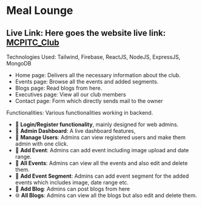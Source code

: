 # Meal Lounge

## Live Link: Here goes the website live link: [MCPITC_Club](https://mcpitc.web.app/)


Technologies Used: Tailwind, Firebase, ReactJS, NodeJS, ExpressJS, MongoDB

- Home page: Delivers all the necessary information about the club.
- Events page: Browse all the events and added segments.
- Blogs page: Read blogs from here.
- Executives page: View all our club members
- Contact page: Form which directly sends mail to the owner

Functionalities: Various functionalities working in backend.
 - 👜 **Login/Register functionality**, mainly designed for web admins.
 - 🎈 **Admin Dashboard**: A live dashboard features,
 - 👫 **Manage Users**: Admins can view registered users and make them admin with one click.
 - 🤳 **Add Event**: Admins can add event including image upload and date range.
 - 💎 **All Events**: Admins can view all the events and also edit and delete them.
 - 💍 **Add Event Segment**: Admins can add event segment for the added events which includes image, date range etc.
 - 🧢 **Add Blog**: Admins can post blogs from here
 - 🌐 **All Blogs**: Admins can view all the blogs but also edit and delete them.

